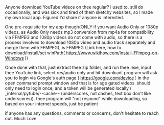 Anyone download YouTube videos on thee regular? I used to, still do occasionally, and was sick and tired of them sketchy websites, so I made my own local app. Figured I'd share if anyone is interested. 

One pre-requisite for my app though(ONLY if you want Audio Only or 1080p videos, as Audio Only needs mp3 conversion from mp4a for compatibility via FFMPEG and 1080p videos do not come with audio, so there is a process involved to download 1080p video and audio track separately and merge them with FFMPEG), is FFMPEG (Link here, how to download/install/set winPath( https://www.wikihow.com/Install-FFmpeg-on-Windows ))

Once done with that, just extract thee zip folder, and run thee .exe, input thee YouTube link, select res/audio only and hit download. program will ask you to login via Google's auth page ( https://google.com/device ) in the open command prompt window and that is for age gated videos. should only need to login once, and a token will be generated locally ( _internal/pytube/--cache-- (underscores, not dashes, text box don't like underscores)). thee program will "not respond" while downloading, so based on your internet speeds, just be patient

if anyone has any questions, comments or concerns, don't hesitate to reach out.
Much Love
